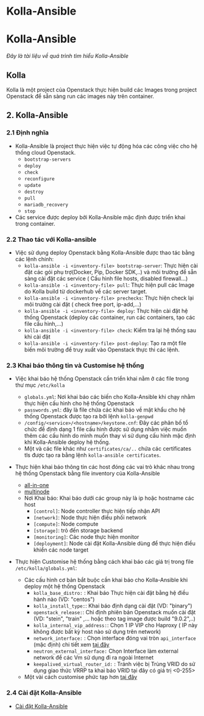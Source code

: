 # Kolla-Ansible
# Kolla-Ansible
*Đây là tài liệu về quá trình tìm hiểu Kolla-Ansible*
## Kolla
Kolla là một project của Openstack thực hiện build các Images trong project Openstack để sẵn sàng run các images này trên container.
## 2. Kolla-Ansible
### 2.1 Định nghĩa
- Kolla-Ansible là project thực hiện việc tự động hóa các công việc cho hệ thống cloud Openstack.
  - `bootstrap-servers`
  - `deploy`
  - `check`
  - `reconfigure`
  - `update`
  - `destroy`
  - `pull`
  - `mariadb_recovery`
  - `stop` 
- Các service được deploy bởi Kolla-Ansible mặc định được triển khai trong container.
### 2.2 Thao tác với Kolla-ansible
- Việc sử dụng deploy Openstack bằng Kolla-Ansible được thao tác bằng các lệnh chính:
  - `kolla-ansible -i <inventory-file> bootstrap-server`: Thực hiện cài đặt các gói phụ trợ(Docker, Pip, Docker SDK,..) và môi trường để sẵn sàng cài đặt các service ( Cấu hình file hosts, disabled firewall...)
  - `kolla-ansible -i <inventory-file> pull`: Thực hiện pull các Image do Kolla build từ dockerhub về các server target.
  - `kolla-ansible -i <inventory-file> prechecks`: Thực hiện check lại môi trường cài đặt ( check free port, ip-add,...)
  - `kolla-ansible -i <inventory-file> deploy`: Thực hiện cài đặt hệ thống Openstack (deploy các container, run các containers, tạo các file cấu hình,...)
  - `kolla-ansible -i <inventory-file> check`: Kiểm tra lại hệ thống sau khi cài đặt
  - `kolla-ansible -i <inventory-file> post-deploy`: Tạo ra một file biến môi trường để truy xuất vào Openstack thực thi các lệnh.
### 2.3 Khai báo thông tin và Customise hệ thống
- Việc khai báo hệ thống Openstack cần triển khai nằm ở các file trong thư mục `/etc/kolla`
  - `globals.yml`: Nơi khai báo các biến cho Kolla-Ansible khi chạy nhằm thực hiện cấu hình cho hệ thống Openstack
  - `passwords.yml`: đây là file chứa các khai báo về mật khẩu cho hệ thống Openstack được tạo ra bởi lệnh `kolla-genpwd`
  - `/config/<service>/<hostname>/keystone.cnf`: Đây các phân bố tổ chức để định dạng 1 file cấu hình được sử dụng nhằm việc muốn thêm các cấu hình do mình muốn thay vì sử dụng cấu hình mặc định khi Kolla-Ansible deploy hệ thống.
  - Một và các file khác như `certificates/ca/..` chứa các certificates tls được tạo ra bằng lệnh `kolla-ansible certificates`.
  
- Thực hiện khai báo thông tin các host đóng các vai trò khác nhau trong hệ thống Openstack bằng file inventory của Kolla-Ansible
  - [all-in-one](https://opendev.org/openstack/kolla-ansible/src/branch/master/ansible/inventory/all-in-one)
  - [multinode](https://opendev.org/openstack/kolla-ansible/src/branch/master/ansible/inventory/multinode)
  - Nơi Khai báo: Khai báo dưới các group này là ip hoặc hostname các host
    - `[control]`: Node controller thực hiện tiếp nhận API
    - `[network]`: Node thực hiện điều phối network
    - `[compute]`: Node compute 
    - `[storage]`: trỏ đến storage backend
    - `[monitoring]`: Các node thực hiện monitor
    - `[deployment]`: Node cài đặt Kolla-Ansible dùng để thực hiện điều khiển các node target
- Thực hiện Customise hệ thống bằng cách khai báo các giá trị trong file `/etc/kolla/globals.yml`:
  - Các cấu hình cơ bản bắt buộc cần khai báo cho Kolla-Ansible khi deploy một hệ thống Openstack
    - `kolla_base_distro:` : Khai báo Thực hiện cài đặt bằng hệ điều hành nào (VD: "centos")
    - `kolla_install_type:`: Khai báo định dạng cài đặt (VD: "binary")
    - `openstack_release:`: Chỉ định phiên bản Openstack muốn cài đặt (VD: "stein", "train" ,... hoặc theo tag image được build "9.0.2",..)
    - `kolla_internal_vip_address:`: Chọn 1 IP VIP cho Haproxy (  IP này không được bất kỳ host nào sử dụng trên network)
    - `network_interface:` : Chọn interface đóng vai tròn `api_interface` (mặc định) chi tiết xem [tại đây](https://github.com/vinhducnguyen1708/Internship-VNPT-IT/blob/master/Automation/Kolla-Ansible/doc/doc%20Production%20architecture%20guide.md)
    - `neutron_external_interface:` Chọn Interface làm external network để các Vm sử dụng đi ra ngoài Internet
    - `keepalived_virtual_router_id:` : Tránh việc bị Trùng VRID do sử dụng giao thức VRRP ta khai báo VRID tại đây có giá trị <0-255>
  - Một vài cách customise phức tạp hơn [tại đây](https://github.com/vinhducnguyen1708/Internship-VNPT-IT/tree/master/Automation/Kolla-Ansible/doc)
### 2.4 Cài đặt Kolla-Ansible 
- [Cài đặt Kolla-Ansible](https://github.com/vinhducnguyen1708/Internship-VNPT-IT/blob/master/Automation/Kolla-Ansible/C%C3%A0i%20%C4%91%E1%BA%B7t%20Kolla-Ansible.md)